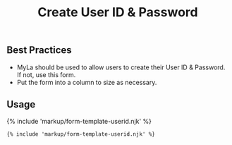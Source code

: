 ﻿---
title: Create User ID & Password
summary: The Create User ID & Password form allows users to create and update their User ID & Password.
tags: form-templates
layout: guide
image: /img/illustrations/illus-create-user-id-password.svg
imageAlt: 
eleventyNavigation:
  key: Create User ID & Password
  parent: Form Templates
  order: 4
  excerpt: The Create User ID & Password form allows users to create and update their User ID & Password.
  img: /img/illustrations/illus-create-user-id-password.svg
---

## Best Practices

- MyLa should be used to allow users to create their User ID & Password. If not, use this form.
- Put the form into a column to size as necessary.

## Usage

{% include 'markup/form-template-userid.njk' %}

``` html
{% include 'markup/form-template-userid.njk' %}
```

